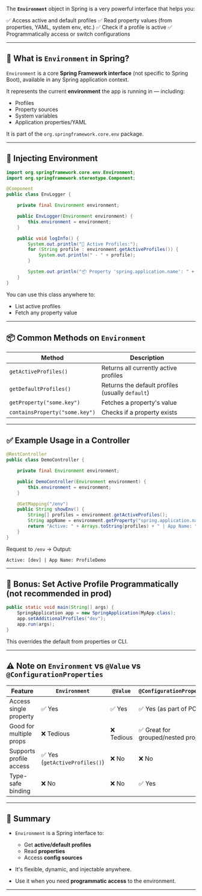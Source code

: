 The **`Environment`** object in Spring is a very powerful interface that helps you:

✅ Access active and default profiles
✅ Read property values (from properties, YAML, system env, etc.)
✅ Check if a profile is active
✅ Programmatically access or switch configurations

---

## 🌱 What is `Environment` in Spring?

`Environment` is a core **Spring Framework interface** (not specific to Spring Boot), available in any Spring application context.

It represents the current **environment** the app is running in — including:

* Profiles
* Property sources
* System variables
* Application properties/YAML

It is part of the `org.springframework.core.env` package.

---

## 🧾 Injecting Environment

```java
import org.springframework.core.env.Environment;
import org.springframework.stereotype.Component;

@Component
public class EnvLogger {

    private final Environment environment;

    public EnvLogger(Environment environment) {
        this.environment = environment;
    }

    public void logInfo() {
        System.out.println("🔧 Active Profiles:");
        for (String profile : environment.getActiveProfiles()) {
            System.out.println(" - " + profile);
        }

        System.out.println("📦 Property 'spring.application.name': " + environment.getProperty("spring.application.name"));
    }
}
```

You can use this class anywhere to:

* List active profiles
* Fetch any property value

---

## 📦 Common Methods on `Environment`

| Method                         | Description                                      |
| ------------------------------ | ------------------------------------------------ |
| `getActiveProfiles()`          | Returns all currently active profiles            |
| `getDefaultProfiles()`         | Returns the default profiles (usually `default`) |
| `getProperty("some.key")`      | Fetches a property's value                       |
| `containsProperty("some.key")` | Checks if a property exists                      |

---

## ✅ Example Usage in a Controller

```java
@RestController
public class DemoController {

    private final Environment environment;

    public DemoController(Environment environment) {
        this.environment = environment;
    }

    @GetMapping("/env")
    public String showEnv() {
        String[] profiles = environment.getActiveProfiles();
        String appName = environment.getProperty("spring.application.name");
        return "Active: " + Arrays.toString(profiles) + " | App Name: " + appName;
    }
}
```

Request to `/env` →
Output:

```
Active: [dev] | App Name: ProfileDemo
```

---

## 🧪 Bonus: Set Active Profile Programmatically (not recommended in prod)

```java
public static void main(String[] args) {
    SpringApplication app = new SpringApplication(MyApp.class);
    app.setAdditionalProfiles("dev");
    app.run(args);
}
```

This overrides the default from properties or CLI.

---

## ⚠️ Note on `Environment` vs `@Value` vs `@ConfigurationProperties`

| Feature                 | `Environment`                 | `@Value`  | `@ConfigurationProperties`       |
| ----------------------- | ----------------------------- | --------- | -------------------------------- |
| Access single property  | ✅ Yes                         | ✅ Yes     | ✅ Yes (as part of POJO)          |
| Good for multiple props | ❌ Tedious                     | ❌ Tedious | ✅ Great for grouped/nested props |
| Supports profile access | ✅ Yes (`getActiveProfiles()`) | ❌ No      | ❌ No                             |
| Type-safe binding       | ❌ No                          | ❌ No      | ✅ Yes                            |

---

## 🧠 Summary

* `Environment` is a Spring interface to:

  * Get **active/default profiles**
  * Read **properties**
  * Access **config sources**
* It's flexible, dynamic, and injectable anywhere.
* Use it when you need **programmatic access** to the environment.

---
